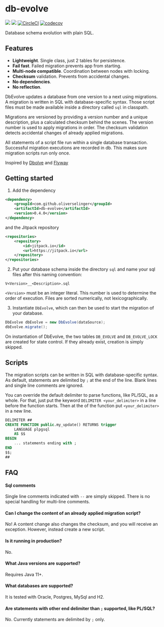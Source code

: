 # db-evolve

[![](https://img.shields.io/maven-central/v/com.github.oliverselinger/db-evolve)]()
[![](https://jitpack.io/v/oliverselinger/db-evolve.svg)](https://jitpack.io/#oliverselinger/db-evolve)
[![CircleCI](https://circleci.com/gh/oliverselinger/db-evolve.svg?style=svg)](https://circleci.com/gh/oliverselinger/db-evolve)
[![codecov](https://codecov.io/gh/oliverselinger/db-evolve/branch/main/graph/badge.svg?token=K68CRS0CFQ)](https://codecov.io/gh/oliverselinger/db-evolve)

Database schema evolution with plain SQL.

## Features

* **Lightweight**. Single class, just 2 tables for persistence.
* **Fail fast**. Failed migration prevents app from starting.
* **Multi-node compatible**. Coordination between nodes with locking.
* **Checksum** validation. Prevents from accidental changes.
* **No dependencies**.
* **No reflection**.

DbEvolve updates a database from one version to a next using migrations. A migration is written in SQL with database-specific syntax. Those script files must be made available inside a directory called `sql` in classpath.

Migrations are versioned by providing a version number and a unique description, plus a calculated checksum behind the scenes. The version number is used to apply migrations in order. The checksum validation detects accidental changes of already applied migrations.

All statements of a script file run within a single database transaction. Successful migration executions are recorded in db. This makes sure migration scripts run only once.

Inspired by [Dbolve](https://github.com/cinemast/dbolve) and [Flyway](https://flywaydb.org)

## Getting started

1.  Add the dependency
```xml
<dependency>
    <groupId>com.github.oliverselinger</groupId>
    <artifactId>db-evolve</artifactId>
    <version>0.4.0</version>
</dependency>
```

and the Jitpack repository
```xml
<repositories>
    <repository>
        <id>jitpack.io</id>
        <url>https://jitpack.io</url>
    </repository>
</repositories>
```

2. Put your database schema inside the directory `sql` and name your sql files after this naming convention:

`V<Version>__<Description>.sql`

`<Version>` must be an integer literal. This number is used to determine the order of execution. Files are sorted numerically, not lexicographically.

3. Instantiate `DbEvolve`, which can then be used to start the migration of your database.

```java
DbEvolve dbEvolve = new DbEvolve(dataSource);
dbEvolve.migrate();
```

On instantiation of DbEvolve, the two tables `DB_EVOLVE` and `DB_EVOLVE_LOCK` are created for state control. If they already exist, creation is simply skipped.  

## Scripts

The migration scripts can be written in SQL with database-specific syntax. As default, statements are delimited by `;` at the end of the line. Blank lines and single line comments are ignored.

You can override the default delimiter to parse functions, like PL/SQL, as a whole. For that, just put the keyword `DELIMITER <your_delimiter>` in a line before the function starts. Then at the of the function put `<your_delimiter>` in a new line.

```sql
DELIMITER ##
CREATE FUNCTION public.my_update() RETURNS trigger
    LANGUAGE plpgsql
    AS $$
BEGIN
    ... statements ending with ;
END
$$;
##
```

## FAQ

#### Sql comments

Single line comments indicated with `--` are simply skipped. There is no special handling for multi-line comments.

#### Can I change the content of an already applied migration script?

No! A content change also changes the checksum, and you will receive an exception. However, instead create a new script.

#### Is it running in production?

No.

#### What Java versions are supported?

Requires Java 11+.

#### What databases are supported?

It is tested with Oracle, Postgres, MySql and H2.

#### Are statements with other end delimiter than `;` supported, like PL/SQL?

No. Currently statements are delimited by `;` only.
